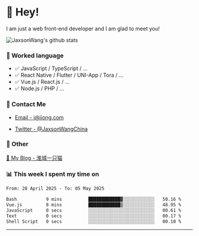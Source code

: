 # 👋 Hey!

I am just a web front-end developer and I am glad to meet you!

![JaxsonWang's github stats](https://github-readme-stats.vercel.app/api?username=JaxsonWang&&show_icons=true&&title_color=1abc9c&&icon_color=1abc9c)


### 📝 Worked language

- ✅ JavaScript / TypeScript / ...
- ✅ React Native / Flutter / UNI-App / Tora / ...
- ✅ Vue.js / React.js / ...
- ✅ Node.js / PHP / ...

### 📮 Contact Me

- [Email - i@iiong.com](mailto:i@iiong.com)

- [Twitter - @JaxsonWangChina](https://twitter.com/JaxsonWangChina)

### 🤪 Other

[📌 My Blog - 淮城一只猫](https://iiong.com)

### 📊 This week I spent my time on

<!--START_SECTION:waka-->

```txt
From: 28 April 2025 - To: 05 May 2025

Bash           9 mins          ████████████▓░░░░░░░░░░░░   50.16 %
Vue.js         8 mins          ████████████▒░░░░░░░░░░░░   48.95 %
JavaScript     0 secs          ░░░░░░░░░░░░░░░░░░░░░░░░░   00.61 %
Text           0 secs          ░░░░░░░░░░░░░░░░░░░░░░░░░   00.17 %
Shell Script   0 secs          ░░░░░░░░░░░░░░░░░░░░░░░░░   00.10 %
```

<!--END_SECTION:waka-->

---
